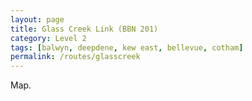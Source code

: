 ```yaml
---
layout: page
title: Glass Creek Link (BBN 201)
category: Level 2
tags: [balwyn, deepdene, kew east, bellevue, cotham]
permalink: /routes/glasscreek
---
```


Map.